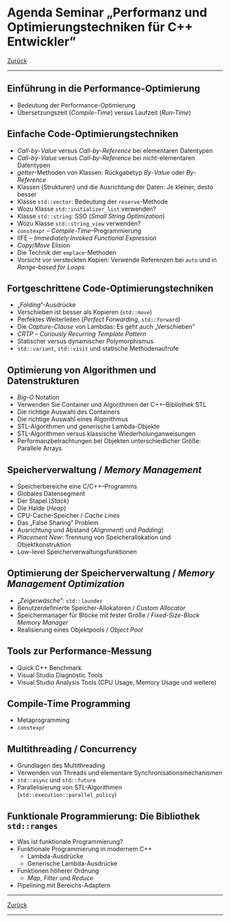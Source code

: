 # Agenda Seminar &bdquo;Performanz und Optimierungstechniken für C++ Entwickler&rdquo;

[Zurück](./Readme_Performance_Optimization.md)

---

## Einführung in die Performance-Optimierung

  * Bedeutung der Performance-Optimierung
  * Übersetzungszeit (*Compile-Time*) versus Laufzeit (*Run-Time*)


## Einfache Code-Optimierungstechniken

  * *Call*-*by*-*Value* versus *Call*-*by*-*Reference* bei elementaren Datentypen
  * *Call*-*by*-*Value* versus *Call*-*by*-*Reference* bei nicht-elementaren Datentypen
  * *getter*-Methoden von Klassen: Rückgabetyp *By*-*Value* oder *By*-*Reference*
  * Klassen (Strukturen) und die Ausrichtung der Daten: Je kleiner, desto besser 
  * Klasse `std::vector`: Bedeutung der `reserve`-Methode
  * Wozu Klasse `std::initializer_list` verwenden?
  * Klasse `std::string`: SSO (*Small String Optimization*)
  * Wozu Klasse `std::string_view` verwenden?
  * `constexpr` &ndash; *Compile-Time*&ndash;Programmierung
  * IIFE &ndash; *Immediately Invoked Functional Expression*
  * *Copy*/*Move* Elision
  * Die Technik der `emplace`-Methoden
  * Vorsicht vor versteckten Kopien: Verwende Referenzen bei `auto` und in *Range-based for Loops*


## Fortgeschrittene Code-Optimierungstechniken

  * &bdquo;*Folding*&rdquo;-Ausdrücke
  * Verschieben ist besser als Kopieren (`std::move`)
  * Perfektes Weiterleiten (*Perfect Forwarding*, `std::forward`)
  * Die *Capture-Clause* von Lambdas: Es geht auch &bdquo;Verschieben&rdquo;
  * *CRTP* &ndash; *Curiously Recurring Template Pattern*
  * Statischer versus dynamischer Polymorphismus
  * `std::variant`, `std::visit` und statische Methodenaufrufe


## Optimierung von Algorithmen und Datenstrukturen

  * *Big-O* Notation
  * Verwenden Sie Container und Algorithmen der C++&ndash;Bibliothek STL
  * Die richtige Auswahl des Containers
  * Die richtige Auswahl eines Algorithmus
  * STL-Algorithmen und generische Lambda-Objekte
  * STL-Algorithmen versus klassische Wiederholunganweisungen
  * Performanzbetrachtungen bei Objekten unterschiedlicher Größe: Parallele Arrays


## Speicherverwaltung / *Memory Management*

  * Speicherbereiche eine C/C++&ndash;Programms
  * Globales Datensegment
  * Der Stapel (*Stack*)
  * Die Halde (*Heap*)
  * CPU-Cache-Speicher / *Cache Lines*
  * Das &bdquo;False Sharing&rdquo; Problem
  * Ausrichtung und Abstand (*Alignment*) und *Padding*)
  * *Placement New*: Trennung von Speicherallokation und Objektkonstruktion
  * Low-level Speicherverwaltungsfunktionen


## Optimierung der Speicherverwaltung / *Memory Management Optimization*

  * &bdquo;*Zeigerwäsche*&rdquo;: `std::launder`
  * Benutzerdefinierte Speicher-Allokatoren / *Custom Allocator*
  * Speichermanager für Blöcke mit fester Größe / *Fixed-Size-Block Memory Manager*
  * Realisierung eines Objektpools / *Object Pool*


## Tools zur Performance-Messung

  * Quick C++ Benchmark
  * Visual Studio Diagnostic Tools
  * Visual Studio Analysis Tools (CPU Usage, Memory Usage und weitere)

 
## Compile-Time Programming

  * Metaprogramming
  * `constexpr`


## Multithreading / Concurrency

  * Grundlagen des Multithreading
  * Verwenden von Threads und elementare Synchronisationsmechanismen
  * `std::async` und `std::future`
  * Parallelisierung von STL-Algorithmen (`std::execution::parallel_policy`)


## Funktionale Programmierung: Die Bibliothek `std::ranges`

  * Was ist funktionale Programmierung?
  * Funktionale Programmierung in modernem C++
    * Lambda-Ausdrücke
    * Generische Lambda-Ausdrücke
  * Funktionen höherer Ordnung
    * *Map*, *Filter* und *Reduce*
  * Pipelining mit Bereichs-Adaptern


---

[Zurück](./Readme_Performance_Optimization.md)

---
